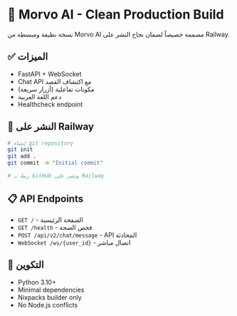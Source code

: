 # 🤖 Morvo AI - Clean Production Build

نسخة نظيفة ومبسطة من Morvo AI مصممة خصيصاً لضمان نجاح النشر على Railway.

## ✅ الميزات
- FastAPI + WebSocket
- Chat API مع اكتشاف القصد
- مكونات تفاعلية (أزرار سريعة)
- دعم اللغة العربية
- Healthcheck endpoint

## 🚀 النشر على Railway
```bash
# إنشاء git repository
git init
git add .
git commit -m "Initial commit"

# ربط بـ GitHub ونشر على Railway
```

## 📋 API Endpoints
- `GET /` - الصفحة الرئيسية
- `GET /health` - فحص الصحة
- `POST /api/v2/chat/message` - API المحادثة
- `WebSocket /ws/{user_id}` - اتصال مباشر

## 🔧 التكوين
- Python 3.10+
- Minimal dependencies
- Nixpacks builder only
- No Node.js conflicts
